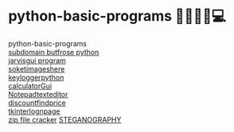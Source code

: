 #                                                           python-basic-programs 👩‍💻👩‍💻💻
python-basic-programs <br />
[subdomain butfrose python](https://github.com/mrirfankhan/python-basic--programs/blob/main/subdomain-brutforse)<br />
[jarvisgui program ](https://github.com/mrirfankhan/python-basic--programs/tree/main/jarvisguiproject)<br />
[soketimageshere](https://github.com/mrirfankhan/python-basic--programs/tree/main/soketimagesher)<br />
[keyloggerpython](https://github.com/mrirfankhan/python-basic--programs/blob/main/keylogger.py)<br />
[calculatorGui](https://github.com/mrirfankhan/python-basic--programs/blob/main/calculator.py)<br />
[Notepadtexteditor](https://github.com/mrirfankhan/python-basic--programs/blob/main/Notepad.py)<br />
[discountfindprice](https://github.com/mrirfankhan/python-basic--programs/blob/main/discount.py)<br />
[tkinterlognpage](https://github.com/mrirfankhan/python-basic--programs/blob/main/tkloginpage.py)<br />
[zip file cracker](https://github.com/mrirfankhan/python-basic--programs/blob/main/zipfilecracker.py)
[STEGANOGRAPHY ](https://github.com/mrirfankhan/python-basic--programs/blob/main/STEGANOGRAPHY.py)
